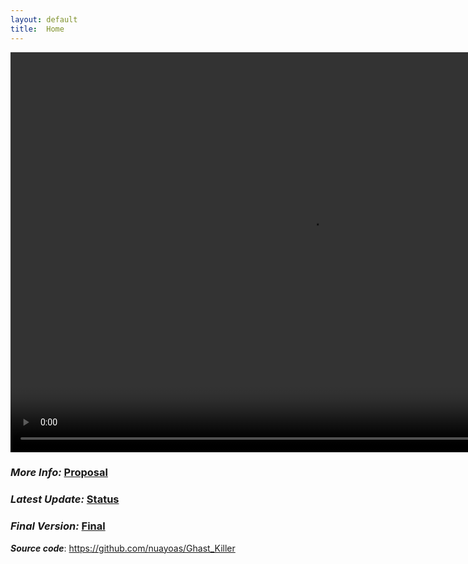 ```yaml
---
layout: default
title:  Home
---
```

<video margin= auto width="960" height="640" controls>
  <source src="https://raw.githubusercontent.com/nuayoas/Ghast_Killer/main/temp.mp4" type="video/mp4">
</video>

### ***More Info:***  [Proposal](proposal.html)
  
### ***Latest Update:*** [Status](status.html)
  
### ***Final Version:*** [Final](final.html)

***Source code***: <a herf = "https://github.com/nuayoas/Ghast_Killer">https://github.com/nuayoas/Ghast_Killer </a>



